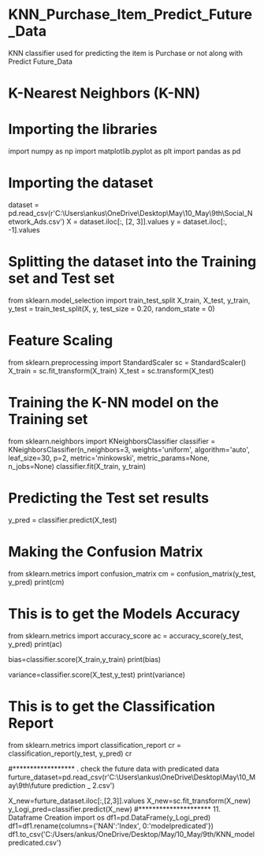 # KNN_Purchase_Item_Predict_Future_Data
KNN classifier used for predicting the item is Purchase or not along with Predict Future_Data
# K-Nearest Neighbors (K-NN)

# Importing the libraries
import numpy as np
import matplotlib.pyplot as plt
import pandas as pd

# Importing the dataset
dataset = pd.read_csv(r'C:\Users\ankus\OneDrive\Desktop\May\10_May\9th\Social_Network_Ads.csv')
X = dataset.iloc[:, [2, 3]].values
y = dataset.iloc[:, -1].values

# Splitting the dataset into the Training set and Test set
from sklearn.model_selection import train_test_split
X_train, X_test, y_train, y_test = train_test_split(X, y, test_size = 0.20, random_state = 0)

# Feature Scaling
from sklearn.preprocessing import StandardScaler
sc = StandardScaler()
X_train = sc.fit_transform(X_train)
X_test = sc.transform(X_test)

# Training the K-NN model on the Training set
from sklearn.neighbors import KNeighborsClassifier
classifier = KNeighborsClassifier(n_neighbors=3, weights='uniform', algorithm='auto', leaf_size=30, p=2, metric='minkowski', metric_params=None, n_jobs=None)
classifier.fit(X_train, y_train)

# Predicting the Test set results
y_pred = classifier.predict(X_test)

# Making the Confusion Matrix
from sklearn.metrics import confusion_matrix
cm = confusion_matrix(y_test, y_pred)
print(cm)

# This is to get the Models Accuracy 
from sklearn.metrics import accuracy_score 
ac = accuracy_score(y_test, y_pred)
print(ac) 

bias=classifier.score(X_train,y_train)
print(bias)

variance=classifier.score(X_test,y_test)
print(variance)


# This is to get the Classification Report
from sklearn.metrics import classification_report
cr = classification_report(y_test, y_pred)
cr

#******************  . check the future data with predicated data
furture_dataset=pd.read_csv(r'C:\Users\ankus\OneDrive\Desktop\May\10_May\9th\future prediction _ 2.csv')

X_new=furture_dataset.iloc[:,[2,3]].values
X_new=sc.fit_transform(X_new)
y_Logi_pred=classifier.predict(X_new)
#********************* 11. Dataframe Creation
import os
df1=pd.DataFrame(y_Logi_pred)
df1=df1.rename(columns={'NAN':'Index', 0:'modelpredicated'})
df1.to_csv('C:/Users/ankus/OneDrive/Desktop/May/10_May/9th/KNN_modelpredicated.csv')

